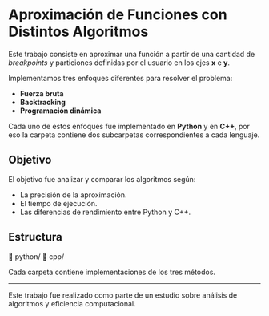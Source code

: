 # Aproximación de Funciones con Distintos Algoritmos

Este trabajo consiste en aproximar una función a partir de una cantidad de *breakpoints* y particiones definidas por el usuario en los ejes **x** e **y**.

Implementamos tres enfoques diferentes para resolver el problema:

- **Fuerza bruta**
- **Backtracking**
- **Programación dinámica**

Cada uno de estos enfoques fue implementado en **Python** y en **C++**, por eso la carpeta contiene dos subcarpetas correspondientes a cada lenguaje.

## Objetivo

El objetivo fue analizar y comparar los algoritmos según:
- La precisión de la aproximación.
- El tiempo de ejecución.
- Las diferencias de rendimiento entre Python y C++.

## Estructura

📂 python/
📂 cpp/

Cada carpeta contiene implementaciones de los tres métodos.

---
Este trabajo fue realizado como parte de un estudio sobre análisis de algoritmos y eficiencia computacional.
